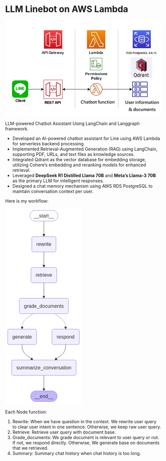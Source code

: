 # LLM Linebot on AWS Lambda

![image](https://github.com/ganoliz/LLMChatbot/blob/main/images/architecture.jpg)

LLM-powered Chatbot Assistant Using LangChain and Langgraph framework.

* Developed an AI-powered chatbot assistant for Line using AWS Lambda for serverless backend processing.
* Implemented Retrieval-Augmented Generation (RAG) using LangChain, supporting PDF, URLs, and text files as knowledge sources.
* Integrated Qdrant as the vector database for embedding storage, utilizing Cohere’s embedding and reranking models for enhanced retrieval.
* Leveraged **DeepSeek R1 Distilled Llama 70B** and **Meta’s Llama-3 70B** as the primary LLM for intelligent responses.
* Designed a chat memory mechanism using AWS RDS PostgreSQL to maintain conversation context per user.

Here is my workflow:

![image](https://github.com/ganoliz/LLMChatbot/blob/main/images/rag_flow2.png)

Each Node function:
1. Rewrite: When we have question in the context. We rewrite user query to clear user intent in one sentence. Otherwise, we keep raw user query.
2. Retrieve: Retrieve user query with document base.
3. Grade_documents: We grade document is relevant to user query or not. If not, we respond directly. Otherwise, We generate base on documents that we retrieved.
4. Summary: Summary chat history when chat history is too long.
